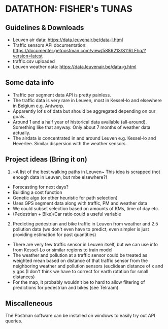 # DATATHON: FISHER's TUNAS

## Guidelines & Downloads

* Leuven air data: https://data.leuvenair.be/data-l.html
* Traffic sensors API documentation: https://documenter.getpostman.com/view/5886213/S11RLFhq/?version=latest
* traffic.csv uploaded
* Leuven weather data: https://data.leuvenair.be/data-g.html

## Some data info

* Traffic per segment data API is pretty painless.
* The traffic data is very rare in Leuven, most in Kessel-lo and elsewhere in Belgium e.g. Antwerp.  
* Apparently lot's of data but should be aggregated depending on our goals. 
* Around 1 and a half year of historical data available (all-around). Something like that anyway. Only about 7 months of weather data actually.
* The airdata is concentrated in and around Leuven e.g. Kessel-lo and Heverlee. Similar dispersion with the weather sensors. 

## Project ideas (Bring it on)

1. ~A list of the best walking paths in Leuven~
This idea is scrapped (not enough data in Leuven, but mbe elsewhere?)
  * Forecasting for next days? 
  * Building a cost function
  * Genetic algo (or other heuristic for path selection)
  * Uses GPS segment data along with traffic, PM and weather data
  * We could subset selection based on amounts of KMs, time of day etc. 
  * (Pedestrian + Bike)/Car ratio could a useful variable
 
2. Predicting pedestrian and bike traffic in Leuven from weather and 2.5 pollution data (we don't even have to predict, even simpler is just providing estimation for past quantities)
 * There are very few traffic sensor in Leuven itself, but we can use info from Kessel-Lo or similar regions to train model
 * The weather and pollution at a traffic sensor could be treated as weighted mean based on distance of that traffic sensor from the neighboring weather and pollution sensors (euclidean distance of x and y gps (I don't think we have to correct for earth rotation for small distances)
 * For the map, it probably wouldn't be to hard to allow filtering of predictions for pedestrian and bikes (see Telraam)

## Miscalleneous

The Postman software can be installed on windows to easily try out API queries. 
